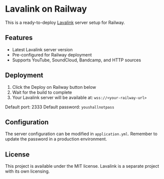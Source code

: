 # Lavalink on Railway

This is a ready-to-deploy [Lavalink](https://github.com/lavalink-devs/Lavalink) server setup for Railway.

## Features

- Latest Lavalink server version
- Pre-configured for Railway deployment
- Supports YouTube, SoundCloud, Bandcamp, and HTTP sources

## Deployment

1. Click the Deploy on Railway button below
2. Wait for the build to complete
3. Your Lavalink server will be available at: `wss://<your-railway-url>`

Default port: 2333
Default password: `youshallnotpass`

## Configuration

The server configuration can be modified in `application.yml`. Remember to update the password in a production environment.

## License

This project is available under the MIT license. Lavalink is a separate project with its own licensing.

